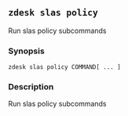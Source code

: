 ## `zdesk slas policy`

Run slas policy subcommands

### Synopsis

    zdesk slas policy COMMAND[ ... ]

### Description

Run slas policy subcommands

